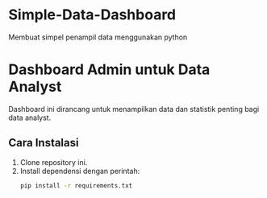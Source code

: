# Simple-Data-Dashboard
Membuat simpel penampil data menggunakan python

# Dashboard Admin untuk Data Analyst

Dashboard ini dirancang untuk menampilkan data dan statistik penting bagi data analyst.

## Cara Instalasi

1. Clone repository ini.
2. Install dependensi dengan perintah:
   ```bash
   pip install -r requirements.txt
